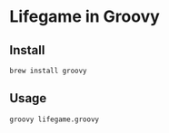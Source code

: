 # Lifegame in Groovy

## Install

```
brew install groovy
```

## Usage

```
groovy lifegame.groovy
```
